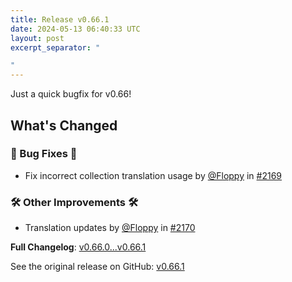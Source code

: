 ```yaml
---
title: Release v0.66.1
date: 2024-05-13 06:40:33 UTC
layout: post
excerpt_separator: "

"
---
```

Just a quick bugfix for v0.66!

## What's Changed
### 🐛 Bug Fixes 🐛
* Fix incorrect collection translation usage by [@Floppy](https://github.com/Floppy) in [#2169](https://github.com/manyfold3d/manyfold/pull/2169)
### 🛠️ Other Improvements 🛠️
* Translation updates by [@Floppy](https://github.com/Floppy) in [#2170](https://github.com/manyfold3d/manyfold/pull/2170)


**Full Changelog**: [v0.66.0...v0.66.1](https://github.com/manyfold3d/manyfold/compare/v0.66.0...v0.66.1)

See the original release on GitHub: [v0.66.1](https://github.com/manyfold3d/manyfold/releases/tag/v0.66.1)
